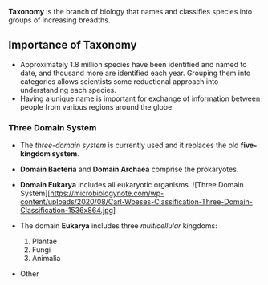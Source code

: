 **Taxonomy** is the branch of biology that names and classifies species into groups of increasing breadths.

## Importance of Taxonomy

- Approximately 1.8 million species have been identified and named to date, and thousand more are identified each year. Grouping them into categories allows scientists some reductional approach into understanding each species.
- Having a unique name is important for exchange of information between people from various regions around the globe.

### Three Domain System

- The *three-domain system* is currently used and it replaces the old **five-kingdom system**.
- **Domain Bacteria** and **Domain Archaea** comprise the prokaryotes.
- **Domain Eukarya** includes all eukaryotic organisms. ![Three Domain System][https://microbiologynote.com/wp-content/uploads/2020/08/Carl-Woeses-Classification-Three-Domain-Classification-1536x864.jpg]
- The domain **Eukarya** includes three *multicellular* kingdoms:
	1. Plantae
	2. Fungi
	3. Animalia

- Other 